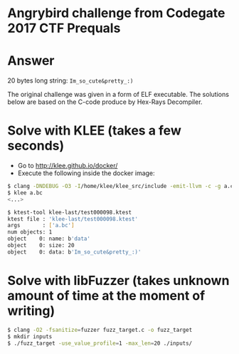# Angrybird challenge from Codegate 2017 CTF Prequals

# Answer

20 bytes long string: `Im_so_cute&pretty_:)`

The original challenge was given in a form of ELF executable. The solutions
below are based on the C-code produce by Hex-Rays Decompiler.

# Solve with KLEE (takes a few seconds)

* Go to http://klee.github.io/docker/
* Execute the following inside the docker image:

```bash
$ clang -DNDEBUG -O3 -I/home/klee/klee_src/include -emit-llvm -c -g a.c -o a.bc
$ klee a.bc
<...>

$ ktest-tool klee-last/test000098.ktest
ktest file : 'klee-last/test000098.ktest'
args       : ['a.bc']
num objects: 1
object    0: name: b'data'
object    0: size: 20
object    0: data: b'Im_so_cute&pretty_:)'
```

# Solve with libFuzzer (takes unknown amount of time at the moment of writing)

```bash
$ clang -O2 -fsanitize=fuzzer fuzz_target.c -o fuzz_target
$ mkdir inputs
$ ./fuzz_target -use_value_profile=1 -max_len=20 ./inputs/
```
